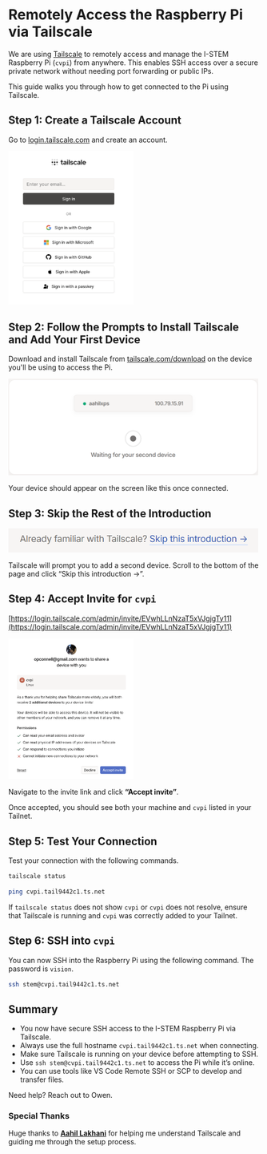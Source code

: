 # Remotely Access the Raspberry Pi via Tailscale

We are using [Tailscale](https://tailscale.com) to remotely access and manage the I-STEM Raspberry Pi (`cvpi`) from anywhere. This enables SSH access over a secure private network without needing port forwarding or public IPs.

This guide walks you through how to get connected to the Pi using Tailscale.


## Step 1: Create a Tailscale Account

Go to [login.tailscale.com](https://login.tailscale.com) and create an account.

<img src="screenshot1.png" alt="screenshot1" width="250"/>


## Step 2: Follow the Prompts to Install Tailscale and Add Your First Device

Download and install Tailscale from [tailscale.com/download](https://tailscale.com/download) on the device you'll be using to access the Pi.

<img src="screenshot2.png" alt="screenshot1" width="500"/>

Your device should appear on the screen like this once connected.


## Step 3: Skip the Rest of the Introduction

<img src="screenshot3.png" alt="screenshot1" width="500"/>

Tailscale will prompt you to add a second device. Scroll to the bottom of the page and click “Skip this introduction →”.


## Step 4: Accept Invite for `cvpi`

[https://login.tailscale.com/admin/invite/EVwhLLnNzaT5xVJgjgTy11](https://login.tailscale.com/admin/invite/EVwhLLnNzaT5xVJgjgTy11)

<img src="screenshot4.png" alt="screenshot4" width="250"/>

Navigate to the invite link and click **“Accept invite”**.

Once accepted, you should see both your machine and `cvpi` listed in your Tailnet.


## Step 5: Test Your Connection

Test your connection with the following commands.

```bash
tailscale status
```

```bash
ping cvpi.tail9442c1.ts.net
```

If `tailscale status` does not show `cvpi` or `cvpi` does not resolve, ensure that Tailscale is running and `cvpi` was correctly added to your Tailnet.


## Step 6: SSH into `cvpi`

You can now SSH into the Raspberry Pi using the following command. The password is `vision`.

```bash
ssh stem@cvpi.tail9442c1.ts.net
```


## Summary

- You now have secure SSH access to the I-STEM Raspberry Pi via Tailscale.
- Always use the full hostname `cvpi.tail9442c1.ts.net` when connecting.
- Make sure Tailscale is running on your device before attempting to SSH.
- Use `ssh stem@cvpi.tail9442c1.ts.net` to access the Pi while it’s online.
- You can use tools like VS Code Remote SSH or SCP to develop and transfer files.

Need help? Reach out to Owen.

### Special Thanks

Huge thanks to [**Aahil Lakhani**](https://github.com/Aahil52) for helping me understand Tailscale and guiding me through the setup process.

